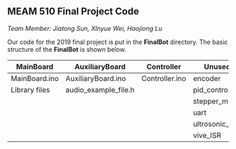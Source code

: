 ## MEAM 510 Final Project Code

*Team Member: Jiatong Sun, XInyue Wei, Haojiong Lu*

Our code for the 2019 final project is put in the __FinalBot__ directory. The basic structure of the __FinalBot__ is shown below.

| MainBoard     | AuxiliaryBoard       | Controller     | Unused         |
| ------------- | -------------------- | -------------- | -------------- |
| MainBoard.ino | AuxiliaryBoard.ino   | Controller.ino | encoder        |
| Library files | audio_example_file.h |                | pid_control    |
|               |                      |                | stepper_motor  |
|               |                      |                | uart           |
|               |                      |                | ultrosonic_ISR |
|               |                      |                | vive_ISR       |

 







